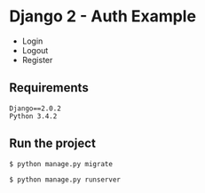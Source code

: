 # Django 2 - Auth Example

* Login
* Logout
* Register

## Requirements
```
Django==2.0.2
Python 3.4.2
```
## Run the project
```
$ python manage.py migrate

$ python manage.py runserver
```
